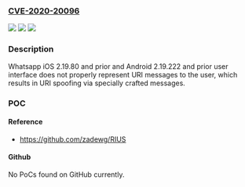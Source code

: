 ### [CVE-2020-20096](https://cve.mitre.org/cgi-bin/cvename.cgi?name=CVE-2020-20096)
![](https://img.shields.io/static/v1?label=Product&message=n%2Fa&color=blue)
![](https://img.shields.io/static/v1?label=Version&message=n%2Fa&color=blue)
![](https://img.shields.io/static/v1?label=Vulnerability&message=n%2Fa&color=brighgreen)

### Description

Whatsapp iOS 2.19.80 and prior and Android 2.19.222 and prior user interface does not properly represent URI messages to the user, which results in URI spoofing via specially crafted messages.

### POC

#### Reference
- https://github.com/zadewg/RIUS

#### Github
No PoCs found on GitHub currently.

